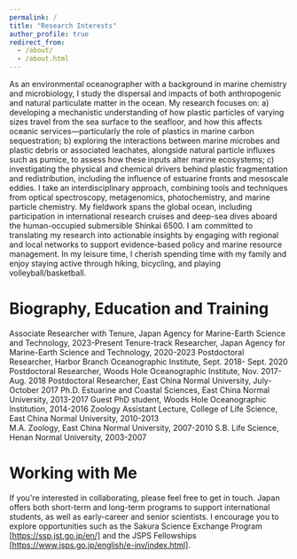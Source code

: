 ```yaml
---
permalink: /
title: "Research Interests"
author_profile: true
redirect_from: 
  - /about/
  - /about.html
---
```

As an environmental oceanographer with a background in marine chemistry and microbiology, I study the dispersal and impacts of both anthropogenic and natural particulate matter in the ocean. My research focuses on: a) developing a mechanistic understanding of how plastic particles of varying sizes travel from the sea surface to the seafloor, and how this affects oceanic services—particularly the role of plastics in marine carbon sequestration; b) exploring the interactions between marine microbes and plastic debris or associated leachates, alongside natural particle influxes such as pumice, to assess how these inputs alter marine ecosystems; c) investigating the physical and chemical drivers behind plastic fragmentation and redistribution, including the influence of estuarine fronts and mesoscale eddies.
I take an interdisciplinary approach, combining tools and techniques from optical spectroscopy, metagenomics, photochemistry, and marine particle chemistry. My fieldwork spans the global ocean, including participation in international research cruises and deep-sea dives aboard the human-occupied submersible Shinkai 6500. I am committed to translating my research into actionable insights by engaging with regional and local networks to support evidence-based policy and marine resource management. In my leisure time, I cherish spending time with my family and enjoy staying active through hiking, bicycling, and playing volleyball/basketball.  

Biography, Education and Training
======
Associate Researcher with Tenure, Japan Agency for Marine-Earth Science and Technology, 2023-Present
Tenure-track Researcher, Japan Agency for Marine-Earth Science and Technology, 2020-2023
Postdoctoral Researcher, Harbor Branch Oceanographic Institute, Sept. 2018- Sept. 2020
Postdoctoral Researcher, Woods Hole Oceanographic Institute, Nov. 2017- Aug. 2018
Postdoctoral Researcher, East China Normal University, July-October 2017
Ph.D. Estuarine and Coastal Sciences, East China Normal University, 2013-2017
Guest PhD student, Woods Hole Oceanographic Institution, 2014-2016
Zoology Assistant Lecture, College of Life Science, East China Normal University, 2010-2013   
M.A. Zoology, East China Normal University, 2007-2010
S.B. Life Science, Henan Normal University, 2003-2007

Working with Me
======
If you're interested in collaborating, please feel free to get in touch. Japan offers both short-term and long-term programs to support international students, as well as early-career and senior scientists. I encourage you to explore opportunities such as the Sakura Science Exchange Program [https://ssp.jst.go.jp/en/] and the JSPS Fellowships [https://www.jsps.go.jp/english/e-inv/index.html].

